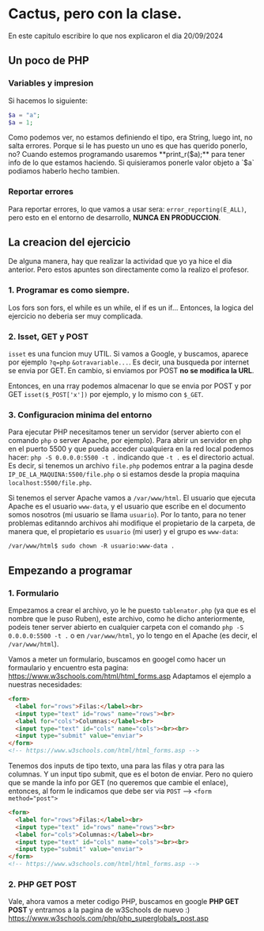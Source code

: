 # Cactus, pero con la clase.
En este capitulo escribire lo que nos explicaron el dia 20/09/2024

## Un poco de PHP
### Variables y impresion
Si hacemos lo siguiente:
```php
$a = "a";
$a = 1;
```
Como podemos ver, no estamos definiendo el tipo, era String, luego int, no salta errores. Porque si le has puesto un uno es que has querido ponerlo, no?
Cuando estemos programando usaremos **print_r($a);** para tener info de lo que estamos haciendo.
Si quisieramos ponerle valor objeto a `$a` podiamos haberlo hecho tambien.

### Reportar errores
Para reportar errores, lo que vamos a usar sera: `error_reporting(E_ALL)`, pero esto en el entorno de desarrollo, **NUNCA EN PRODUCCION**.

## La creacion del ejercicio
De alguna manera, hay que realizar la actividad que yo ya hice el dia anterior. Pero estos apuntes son directamente como la realizo el profesor.

### 1. Programar es como siempre.
Los fors son fors, el while es un while, el if es un if...
Entonces, la logica del ejercicio no deberia ser muy complicada.
### 2. Isset, GET y POST
`isset` es una funcion muy UTIL.
Si vamos a Google, y buscamos, aparece por ejemplo `?q=php` `&otravariable...`.
Es decir, una busqueda por internet se envia por GET.
En cambio, si enviamos por POST **no se modifica la URL**.

Entonces, en una rray podemos almacenar lo que se envia por POST y por GET `isset($_POST['x'])` por ejemplo, y lo mismo con `$_GET`.

### 3. Configuracion minima del entorno 
Para ejecutar PHP necesitamos tener un servidor (server abierto con el comando `php` o server Apache, por ejemplo).
Para abrir un servidor en php en el puerto 5500 y que pueda acceder cualquiera en la red local podemos hacer: `php -S 0.0.0.0:5500 -t .` indicando que `-t .` es el directorio actual. Es decir, si tenemos un archivo `file.php` podemos entrar a la pagina desde `IP_DE_LA_MAQUINA:5500/file.php` o si estamos desde la propia maquina `localhost:5500/file.php`.

Si tenemos el server Apache vamos a `/var/www/html`. El usuario que ejecuta Apache es el usuario `www-data`, y el usuario que escribe en el documento somos nosotros (mi usuario se llama `usuario`). Por lo tanto, para no tener problemas editanndo archivos ahi modifique el propietario de la carpeta, de manera que, el propietario es `usuario` (mi user) y el grupo es `www-data`:
```shell
/var/www/html$ sudo chown -R usuario:www-data .
```

## Empezando a programar
### 1. Formulario
Empezamos a crear el archivo, yo le he puesto `tablenator.php` (ya que es el nombre que le puso Ruben), este archivo, como he dicho anteriormente, podeis tener server abierto en cualquier carpeta con el comando `php -S 0.0.0.0:5500 -t .` o en `/var/www/html`, yo lo tengo en el Apache (es decir, el `/var/www/html`).

Vamos a meter un formulario, buscamos en googel como hacer un formaulario y encuentro esta pagina: https://www.w3schools.com/html/html_forms.asp
Adaptamos el ejemplo a nuestras necesidades:
```html
<form>
  <label for="rows">Filas:</label><br>
  <input type="text" id="rows" name="rows"><br>
  <label for="cols">Columnas:</label><br>
  <input type="text" id="cols" name="cols"><br><br>
  <input type="submit" value="enviar">
</form>
<!-- https://www.w3schools.com/html/html_forms.asp -->
```
Tenemos dos inputs de tipo texto, una para las filas y otra para las columnas.
Y un input tipo submit, que es el boton de enviar. Pero no quiero que se mande la info por GET (no queremos que cambie el enlace), entonces, al form le indicamos que debe ser via `POST` --> `<form method="post">`
```html
<form>
  <label for="rows">Filas:</label><br>
  <input type="text" id="rows" name="rows"><br>
  <label for="cols">Columnas:</label><br>
  <input type="text" id="cols" name="cols"><br><br>
  <input type="submit" value="enviar">
</form>
<!-- https://www.w3schools.com/html/html_forms.asp -->
```

### 2. PHP GET POST
Vale, ahora vamos a meter codigo PHP, buscamos en google **PHP GET POST** y entramos a la pagina de w3Schools de nuevo :)
https://www.w3schools.com/php/php_superglobals_post.asp

